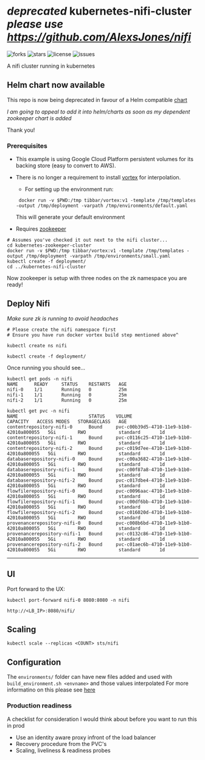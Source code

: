 # _deprecated_ kubernetes-nifi-cluster _please use https://github.com/AlexsJones/nifi_

![forks](https://img.shields.io/github/forks/AlexsJones/kubernetes-nifi-cluster.svg)
![stars](https://img.shields.io/github/stars/AlexsJones/kubernetes-nifi-cluster.svg)
![license](https://img.shields.io/github/license/AlexsJones/kubernetes-nifi-cluster.svg)
![issues](https://img.shields.io/github/issues/AlexsJones/kubernetes-nifi-cluster.svg)


A nifi cluster running in kubernetes

## Helm chart now available

This repo is now being deprecated in favour of a Helm compatible [chart](https://github.com/AlexsJones/nifi)

_I am going to appeal to add it into helm/charts as soon as my dependent zookeeper chart is added_

Thank you!

### Prerequisites

- This example is using Google Cloud Platform persistent volumes for its backing store (easy to convert to AWS).

- There is no longer a requirement to install [vortex](https://github.com/AlexsJones/vortex) for interpolation.
  - For setting up the environment run:

  ```
   docker run -v $PWD:/tmp tibbar/vortex:v1 -template /tmp/templates -output /tmp/deployment -varpath /tmp/environments/default.yaml
  ```

   This will generate your default environment

- Requires [zookeeper](https://github.com/AlexsJones/kubernetes-zookeeper-cluster)
```
# Assumes you've checked it out next to the nifi cluster...
cd kubernetes-zookeeper-cluster
docker run -v $PWD:/tmp tibbar/vortex:v1 -template /tmp/templates -output /tmp/deployment -varpath /tmp/environments/small.yaml
kubectl create -f deployment/
cd ../kubernetes-nifi-cluster
```

Now zookeeper is setup with three nodes on the zk namespace you are ready!

## Deploy Nifi

_Make sure zk is running to avoid headaches_

```
# Please create the nifi namespace first
# Ensure you have run docker vortex build step mentioned above^

kubectl create ns nifi

kubectl create -f deployment/
```

Once running you should see...
```
kubectl get pods -n nifi
NAME      READY     STATUS    RESTARTS   AGE
nifi-0    1/1       Running   0          25m
nifi-1    1/1       Running   0          25m
nifi-2    1/1       Running   0          25m

kubectl get pvc -n nifi
NAME                          STATUS    VOLUME                                     CAPACITY   ACCESS MODES   STORAGECLASS   AGE
contentrepository-nifi-0      Bound     pvc-c00b39d5-4710-11e9-b1b0-42010a800055   5Gi        RWO            standard       1d
contentrepository-nifi-1      Bound     pvc-c0116c25-4710-11e9-b1b0-42010a800055   5Gi        RWO            standard       1d
contentrepository-nifi-2      Bound     pvc-c019d7ee-4710-11e9-b1b0-42010a800055   5Gi        RWO            standard       1d
databaserepository-nifi-0     Bound     pvc-c00a3682-4710-11e9-b1b0-42010a800055   5Gi        RWO            standard       1d
databaserepository-nifi-1     Bound     pvc-c00f87a8-4710-11e9-b1b0-42010a800055   5Gi        RWO            standard       1d
databaserepository-nifi-2     Bound     pvc-c017dbe4-4710-11e9-b1b0-42010a800055   5Gi        RWO            standard       1d
flowfilerepository-nifi-0     Bound     pvc-c0096aac-4710-11e9-b1b0-42010a800055   5Gi        RWO            standard       1d
flowfilerepository-nifi-1     Bound     pvc-c00df6bb-4710-11e9-b1b0-42010a800055   5Gi        RWO            standard       1d
flowfilerepository-nifi-2     Bound     pvc-c016020d-4710-11e9-b1b0-42010a800055   5Gi        RWO            standard       1d
provenancerepository-nifi-0   Bound     pvc-c008b6bd-4710-11e9-b1b0-42010a800055   5Gi        RWO            standard       1d
provenancerepository-nifi-1   Bound     pvc-c0132c86-4710-11e9-b1b0-42010a800055   5Gi        RWO            standard       1d
provenancerepository-nifi-2   Bound     pvc-c01aec6b-4710-11e9-b1b0-42010a800055   5Gi        RWO            standard       1d
```

---

## UI

Port forward to the UX:
```
kubectl port-forward nifi-0 8080:8080 -n nifi
```

`http://<LB_IP>:8080/nifi/`

## Scaling

`kubectl scale --replicas <COUNT> sts/nifi`

## Configuration

The `environments/` folder can have new files added and used with `build_environment.sh <envname>` and those values interpolated
For more informatino on this please see [here](https://github.com/AlexsJones/vortex/blob/master/README.md)

### Production readiness

A checklist for consideration I would think about before you want to run this in prod
- Use an identity aware proxy infront of the load balancer
- Recovery procedure from the PVC's
- Scaling, liveliness & readiness probes
